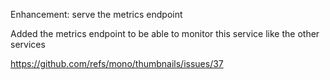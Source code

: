 Enhancement: serve the metrics endpoint

Added the metrics endpoint to be able to monitor this service like the other services

https://github.com/refs/mono/thumbnails/issues/37

